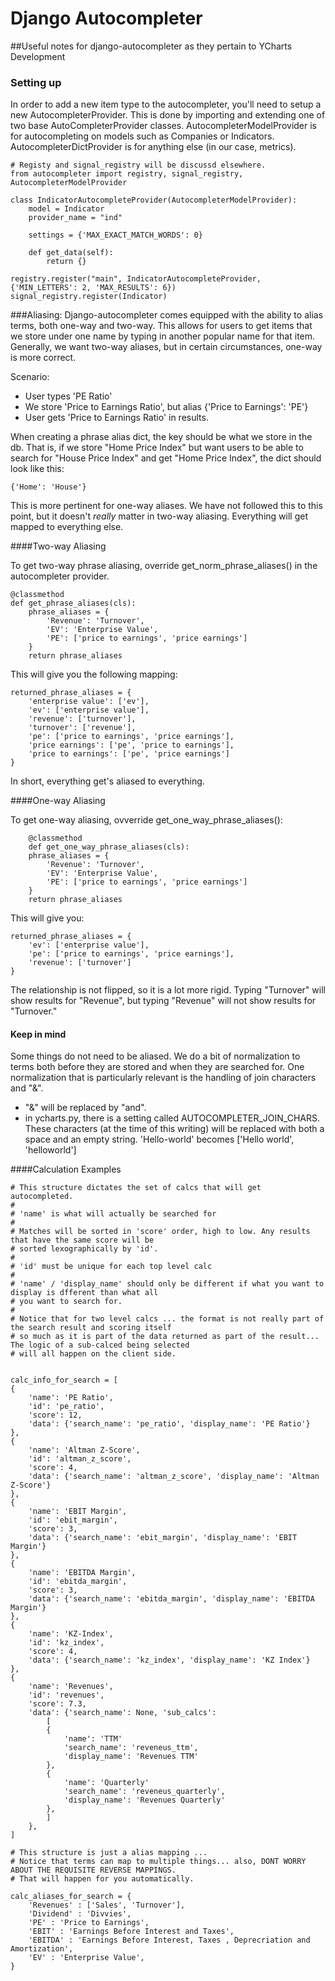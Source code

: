 # Django Autocompleter
##Useful notes for django-autocompleter as they pertain to YCharts Development

### Setting up
In order to add a new item type to the autocompleter, you'll need to setup a new AutocompleterProvider. This is done by importing and extending one of two base AutoCompleterProvider classes. AutocompleterModelProvider is for autocompleting on models such as Companies or Indicators.  AutocompleterDictProvider is for anything else (in our case, metrics).
    
    # Registy and signal_registry will be discussd elsewhere.
    from autocompleter import registry, signal_registry, AutocompleterModelProvider

    class IndicatorAutocompleteProvider(AutocompleterModelProvider):
        model = Indicator
        provider_name = "ind"

        settings = {'MAX_EXACT_MATCH_WORDS': 0}

        def get_data(self):
            return {}

    registry.register("main", IndicatorAutocompleteProvider, {'MIN_LETTERS': 2, 'MAX_RESULTS': 6})
    signal_registry.register(Indicator)

###Aliasing:
Django-autocompleter comes equipped with the ability to alias terms, both one-way and two-way.  This allows for users to get items that we store under one name by typing in another popular name for that item.  Generally, we want two-way aliases, but in certain circumstances, one-way is more correct.

Scenario:

* User types 'PE Ratio'
* We store 'Price to Earnings Ratio', but alias {'Price to Earnings': 'PE'}
* User gets 'Price to Earnings Ratio' in results.


When creating a phrase alias dict, the key should be what we store in the db.  That is, if we store "Home Price Index" but want users to be able to search for "House Price Index" and get "Home Price Index", the dict should look like this:

    {'Home': 'House'}

This is more pertinent for one-way aliases.  We have not followed this to this point, but it doesn't *really* matter in two-way aliasing.  Everything will get mapped to everything else.

####Two-way Aliasing

To get two-way phrase aliasing, override get_norm_phrase_aliases() in the autocompleter provider.

    @classmethod
    def get_phrase_aliases(cls):
        phrase_aliases = {
            'Revenue': 'Turnover',
            'EV': 'Enterprise Value',
            'PE': ['price to earnings', 'price earnings']
        }
        return phrase_aliases

This will give you the following mapping:

    returned_phrase_aliases = {
        'enterprise value': ['ev'],
        'ev': ['enterprise value'],
        'revenue': ['turnover'],
        'turnover': ['revenue'],
        'pe': ['price to earnings', 'price earnings'],
        'price earnings': ['pe', 'price to earnings'],
        'price to earnings': ['pe', 'price earnings']
    }

In short, everything get's aliased to everything.

####One-way Aliasing

To get one-way aliasing, ovverride get_one_way_phrase_aliases():

        @classmethod
        def get_one_way_phrase_aliases(cls):
        phrase_aliases = {
            'Revenue': 'Turnover',
            'EV': 'Enterprise Value',
            'PE': ['price to earnings', 'price earnings']
        }
        return phrase_aliases

This will give you:

    returned_phrase_aliases = {
        'ev': ['enterprise value'],
        'pe': ['price to earnings', 'price earnings'],
        'revenue': ['turnover']
    }

The relationship is not flipped, so it is a lot more rigid.  Typing "Turnover" will show results for "Revenue", but typing
"Revenue" will not show results for "Turnover."

#### Keep in mind
Some things do not need to be aliased.  We do a bit of normalization to terms both before they are stored and when they are searched for.  One normalization that is particularly relevant is the handling of join characters and "&".  

* "&" will be replaced by "and".
* in ycharts.py, there is a setting called AUTOCOMPLETER_JOIN_CHARS.  These characters (at the time of this writing) will be replaced with both a space and an empty string.  'Hello-world' becomes ['Hello world', 'helloworld']

####Calculation Examples
```
# This structure dictates the set of calcs that will get autocompleted. 
#
# 'name' is what will actually be searched for
#
# Matches will be sorted in 'score' order, high to low. Any results that have the same score will be
# sorted lexographically by 'id'. 
#
# 'id' must be unique for each top level calc
#
# 'name' / 'display_name' should only be different if what you want to display is dfferent than what all 
# you want to search for.
#
# Notice that for two level calcs ... the format is not really part of the search result and scoring itself
# so much as it is part of the data returned as part of the result... The logic of a sub-calced being selected
# will all happen on the client side.


calc_info_for_search = [
{
    'name': 'PE Ratio',
    'id': 'pe_ratio',
    'score': 12,
    'data': {'search_name': 'pe_ratio', 'display_name': 'PE Ratio'}
}, 
{
    'name': 'Altman Z-Score',
    'id': 'altman_z_score',
    'score': 4,
    'data': {'search_name': 'altman_z_score', 'display_name': 'Altman Z-Score'}
}, 
{
    'name': 'EBIT Margin',
    'id': 'ebit_margin',
    'score': 3,
    'data': {'search_name': 'ebit_margin', 'display_name': 'EBIT Margin'}
}, 
{
    'name': 'EBITDA Margin',
    'id': 'ebitda_margin',
    'score': 3,
    'data': {'search_name': 'ebitda_margin', 'display_name': 'EBITDA Margin'}
}, 
{
    'name': 'KZ-Index',
    'id': 'kz_index',
    'score': 4,
    'data': {'search_name': 'kz_index', 'display_name': 'KZ Index'} 
}, 
{
    'name': 'Revenues',
    'id': 'revenues',
    'score': 7.3,
    'data': {'search_name': None, 'sub_calcs': 
        [
        {
            'name': 'TTM'
            'search_name': 'reveneus_ttm',
            'display_name': 'Revenues TTM'
        },
        {
            'name': 'Quarterly'
            'search_name': 'reveneus_quarterly',
            'display_name': 'Revenues Quarterly'
        },
        ]   
    }, 
]

# This structure is just a alias mapping ... 
# Notice that terms can map to multiple things... also, DONT WORRY ABOUT THE REQUISITE REVERSE MAPPINGS.
# That will happen for you automatically.

calc_aliases_for_search = {
    'Revenues' : ['Sales', 'Turnover'],
    'Dividend' : 'Divvies',
    'PE' : 'Price to Earnings',
    'EBIT' : 'Earnings Before Interest and Taxes',
    'EBITDA' : 'Earnings Before Interest, Taxes , Deprecriation and Amortization',
    'EV' : 'Enterprise Value',
}
```

